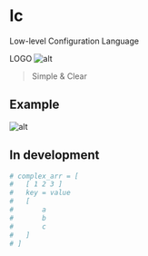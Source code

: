# lc
Low-level Configuration Language

LOGO ![alt](https://github.com/real-re/lc/logos/lc.svg)

> Simple & Clear

## Example

![alt](https://github.com/real-re/lc/images/code.png)

## In development

``` ini
# complex_arr = [
# 	[ 1 2 3 ]
# 	key = value
# 	[
# 		a
# 		b
# 		c
# 	]
# ]
```
